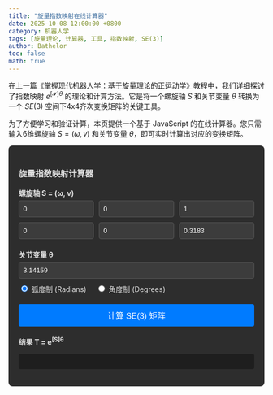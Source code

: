 ```yaml
---
title: "旋量指数映射在线计算器"
date: 2025-10-08 12:00:00 +0800
category: 机器人学
tags: [旋量理论, 计算器, 工具, 指数映射, SE(3)]
author: Bathelor
toc: false
math: true
---
```


在上一篇[《掌握现代机器人学：基于旋量理论的正运动学》](/posts/robot-kinematics-with-screw-theory/)教程中，我们详细探讨了指数映射 $e^{[\mathcal{S}]\theta}$ 的理论和计算方法。它是将一个螺旋轴 $S$ 和关节变量 $\theta$ 转换为一个 $SE(3)$ 空间下4x4齐次变换矩阵的关键工具。

为了方便学习和验证计算，本页提供一个基于 JavaScript 的在线计算器。您只需输入6维螺旋轴 $S=(\omega, v)$ 和关节变量 $\theta$，即可实时计算出对应的变换矩阵。

<div id="screw-calculator" style="background-color: #2d2d2d; padding: 20px; border-radius: 8px; color: #e0e0e0;">

  <h3>旋量指数映射计算器</h3>

  <div style="margin-bottom: 20px;">
    <label style="display: block; margin-bottom: 5px;"><strong>螺旋轴 S = (ω, v)</strong></label>
    <div style="display: grid; grid-template-columns: repeat(3, 1fr); gap: 10px; margin-bottom: 10px;">
      <input type="number" id="w_x" placeholder="ω_x" value="0" style="width: 100%; box-sizing: border-box; padding: 8px; background-color: #3c3c3c; border: 1px solid #555; color: #fff; border-radius: 4px;">
      <input type="number" id="w_y" placeholder="ω_y" value="0" style="width: 100%; box-sizing: border-box; padding: 8px; background-color: #3c3c3c; border: 1px solid #555; color: #fff; border-radius: 4px;">
      <input type="number" id="w_z" placeholder="ω_z" value="1" style="width: 100%; box-sizing: border-box; padding: 8px; background-color: #3c3c3c; border: 1px solid #555; color: #fff; border-radius: 4px;">
    </div>
    <div style="display: grid; grid-template-columns: repeat(3, 1fr); gap: 10px;">
      <input type="number" id="v_x" placeholder="v_x" value="0" style="width: 100%; box-sizing: border-box; padding: 8px; background-color: #3c3c3c; border: 1px solid #555; color: #fff; border-radius: 4px;">
      <input type="number" id="v_y" placeholder="v_y" value="0" style="width: 100%; box-sizing: border-box; padding: 8px; background-color: #3c3c3c; border: 1px solid #555; color: #fff; border-radius: 4px;">
      <input type="number" id="v_z" placeholder="v_z" value="0.3183" style="width: 100%; box-sizing: border-box; padding: 8px; background-color: #3c3c3c; border: 1px solid #555; color: #fff; border-radius: 4px;">
    </div>
  </div>

  <div style="margin-bottom: 20px;">
    <label style="display: block; margin-bottom: 5px;"><strong>关节变量 θ</strong></label>
    <input type="number" id="theta" value="3.14159" style="width: 100%; box-sizing: border-box; padding: 8px; background-color: #3c3c3c; border: 1px solid #555; color: #fff; border-radius: 4px;">
    <div style="margin-top: 10px;">
      <input type="radio" id="radians" name="angle_unit" value="rad" checked>
      <label for="radians">弧度制 (Radians)</label>
      <input type="radio" id="degrees" name="angle_unit" value="deg" style="margin-left: 20px;">
      <label for="degrees">角度制 (Degrees)</label>
    </div>
  </div>

  <button id="calculate-btn" style="width: 100%; padding: 10px; background-color: #007bff; color: white; border: none; border-radius: 4px; cursor: pointer; font-size: 16px;">计算 SE(3) 矩阵</button>

  <div style="margin-top: 20px;">
    <label style="display: block; margin-bottom: 5px;"><strong>结果 T = e<sup>[S]θ</sup></strong></label>
    <pre id="result-matrix" style="background-color: #1e1e1e; padding: 15px; border-radius: 4px; font-family: 'Courier New', Courier, monospace; font-size: 14px; white-space: pre; line-height: 1.5;"></pre>
  </div>
</div>

<script src="https://cdnjs.cloudflare.com/ajax/libs/mathjs/12.3.0/math.js"></script>

<script>
  document.addEventListener('DOMContentLoaded', function() {
  
    const calculateBtn = document.getElementById('calculate-btn');
    const resultMatrixEl = document.getElementById('result-matrix');

    if (!calculateBtn || !resultMatrixEl) {
      console.error("计算器核心HTML元素未找到。");
      return;
    }

    // 主计算函数
    function performCalculation() {
      if (typeof math === 'undefined') {
        resultMatrixEl.innerText = "错误：Math.js 数学库加载失败。";
        return;
      }

      const w_x = parseFloat(document.getElementById('w_x').value);
      const w_y = parseFloat(document.getElementById('w_y').value);
      const w_z = parseFloat(document.getElementById('w_z').value);
      const v_x = parseFloat(document.getElementById('v_x').value);
      const v_y = parseFloat(document.getElementById('v_y').value);
      const v_z = parseFloat(document.getElementById('v_z').value);
      let theta = parseFloat(document.getElementById('theta').value);
      const unit = document.querySelector('input[name="angle_unit"]:checked').value;

      if (isNaN(w_x) || isNaN(w_y) || isNaN(w_z) || isNaN(v_x) || isNaN(v_y) || isNaN(v_z) || isNaN(theta)) {
          resultMatrixEl.innerText = "错误：所有输入都必须是有效的数字。";
          return;
      }

      if (unit === 'deg') {
          theta = theta * Math.PI / 180;
      }

      const w = [w_x, w_y, w_z];
      const v = [v_x, v_y, v_z];
      
      if (math.deepEqual(w, [0, 0, 0])) {
          const T = math.matrix([
              [1, 0, 0, v_x * theta],
              [0, 1, 0, v_y * theta],
              [0, 0, 1, v_z * theta],
              [0, 0, 0, 1]
          ]);
          displayMatrix(T);
          return;
      }

      const I = math.identity(3);
      const w_skew = math.matrix([[0, -w_z, w_y], [w_z, 0, -w_x], [-w_y, w_x, 0]]);
      const w_skew_sq = math.multiply(w_skew, w_skew);

      const R = math.add(I, math.multiply(w_skew, Math.sin(theta)), math.multiply(w_skew_sq, (1 - Math.cos(theta))));
      const p_factor_matrix = math.add(math.multiply(I, theta), math.multiply(w_skew, (1 - Math.cos(theta))), math.multiply(w_skew_sq, (theta - Math.sin(theta))));
      const p = math.multiply(p_factor_matrix, v);
      
      const T = math.matrix([
          [R.get([0, 0]), R.get([0, 1]), R.get([0, 2]), p.get([0])],
          [R.get([1, 0]), R.get([1, 1]), R.get([1, 2]), p.get([1])],
          [R.get([2, 0]), R.get([2, 1]), R.get([2, 2]), p.get([2])],
          [0, 0, 0, 1]
      ]);
      
      displayMatrix(T);
    }

    // 格式化并显示矩阵的辅助函数
    function displayMatrix(matrix) {
      let matrixString = "";
      for (let i = 0; i < 4; i++) {
          let row = [];
          for (let j = 0; j < 4; j++) {
              row.push(matrix.get([i, j]).toFixed(4).padStart(9, ' '));
          }
          matrixString += row.join("  ");
          if (i < 3) {
              matrixString += "\n";
          }
      }
      resultMatrixEl.innerText = matrixString;
    }

    // 绑定按钮的点击事件
    calculateBtn.addEventListener('click', performCalculation);
    
    // 页面加载后，进行一次初始计算
    performCalculation();
  });
</script>
